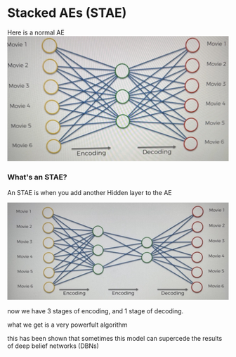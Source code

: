 # Stacked AEs (STAE)

Here is a normal AE
![AE](./4.35.1.jpg)

### What's an STAE?

An STAE is when you add another Hidden layer to the AE

![STAE](./4.35.2.jpg)

now we have 3 stages of encoding, and 1 stage of decoding.

what we get is a very powerfult algorithm

this has been shown that sometimes this model can supercede the results of deep belief networks (DBNs)
